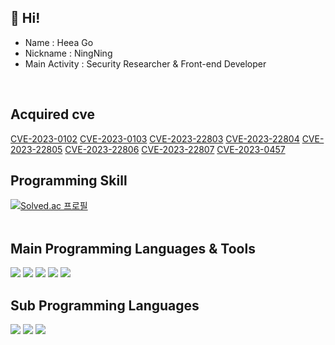 ## 👋 Hi!

* Name : Heea Go
* Nickname : NingNing
* Main Activity : Security Researcher & Front-end Developer 
<br/>


## Acquired cve

[CVE-2023-0102](https://cve.mitre.org/cgi-bin/cvename.cgi?name=CVE-2023-0102)   [CVE-2023-0103](https://cve.mitre.org/cgi-bin/cvename.cgi?name=CVE-2023-0103)   [CVE-2023-22803](https://cve.mitre.org/cgi-bin/cvename.cgi?name=CVE-2023-22803)   [CVE-2023-22804](https://cve.mitre.org/cgi-bin/cvename.cgi?name=CVE-2023-22804)   [CVE-2023-22805](https://cve.mitre.org/cgi-bin/cvename.cgi?name=CVE-2023-22805)   [CVE-2023-22806](https://cve.mitre.org/cgi-bin/cvename.cgi?name=CVE-2023-22806)   [CVE-2023-22807](https://cve.mitre.org/cgi-bin/cvename.cgi?name=CVE-2023-22807)   [CVE-2023-0457](https://cve.mitre.org/cgi-bin/cvename.cgi?name=CVE-2023-0457)
<br/>


## Programming Skill

[![Solved.ac
프로필](http://mazassumnida.wtf/api/v2/generate_badge?boj=gmldk728)](https://solved.ac/gmldk728)
<br/>
<br/>


## Main Programming Languages & Tools 

<img src="https://img.shields.io/badge/C-A8B9CC?style=flat&logo=C&logoColor=white"/>
<img src="https://img.shields.io/badge/Python-3776AB?style=flat&logo=Python&logoColor=white"/>
<img src="https://img.shields.io/badge/HTML5-E34F26?style=flat&logo=HTML5&logoColor=white"/>
<img src="https://img.shields.io/badge/CSS3-1572B6?style=flat&logo=CSS3&logoColor=white"/>
<img src="https://img.shields.io/badge/Android Studio-3DDC84?style=flat&logo=Android Studio&logoColor=white"/>
<br/>


## Sub Programming Languages

<img src="https://img.shields.io/badge/C++-00599C?style=flat&logo=C++&logoColor=white"/>
<img src="https://img.shields.io/badge/C Sharp-239120?style=flat&logo=C Sharp&logoColor=white"/>
<img src="https://img.shields.io/badge/JavaScript-F7DF1E?style=flat&logo=JavaScript&logoColor=white"/>
<!--
<br/>


## Project

* Web Front-end development : 오늘 뭐먹지?<br/>
  냉장고에 있는 재료로 만들 수 있는 음식 추천 웹 프로젝트
* App Front-end development : 동네 한 바퀴<br/>
  사람들의 일상활동 및 운동으로 걷기 운동을 제안하며, 꾸준한 습관이 될 수 있도록 동기를 부여하는 애플리케이션을 설계하여 제작하는 앱 프로젝트
* Web Front-end development : '운영체제 및 보안연구실' 홈페이지 개발 및 관리<br/>
  실적 정리 및 가시성 확보를 위한 UI/UX 전반적인 개편
* OT Vulnerability Chaining : OT 환경에서 사용되는 PLC와 HMI의 취약점 분석<br/>
  장비의 프로토콜 및 웹 취약점 분석
<br/>


## Lab assignments

* 일라이트를 이용한 맞춤형 AI 모션 베드 및 숙면 빅데이터 플랫폼<br/>
  빅데이터와 인공지능 기법을 활용하여 맞춤형 숙면 서비스를 제공하기 위한 프로젝트
* 안드로이드 Att&ck matrices의 테크닉 탐지 방법 연구<br/>
  API 관계로 악성 행위 탐지하는 방법을 습득하고 ATT&CK TTP 의 탐지에 맞춘 도구 개발
* Development of Cyber-Physical Security for Smart Buildings<br/>
  스마트 빌딩의 구조도에서 보안적인 관점에서의 접근 방법과 이를 향상시키기 위한 방안 연구
-->
